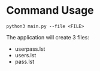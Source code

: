 # Command Usage
`python3 main.py --file <FILE>`

The application will create 3 files:
* userpass.lst
* users.lst
* pass.lst